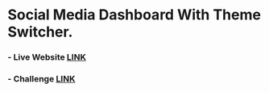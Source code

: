 # Social Media Dashboard With Theme Switcher.

### - Live Website [LINK](https://abdraoufx.github.io/frontEndMentor_Challenges/junior/social_media_dashboard_with_theme_switcher)

### - Challenge [LINK](https://www.frontendmentor.io/solutions/responsive-social-media-dashboard-with-theme-switcher-and-localstorage-AqCzMM6zR)
